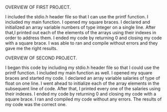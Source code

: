 OVERVIEW OF FIRST PROJECT.

I included the stdio.h header file so that I can use the printf function.
I included my main function.
I opened my square braces.
I declared and initialized an array variable numbers of type integer on a single line.
After that,I printed out each of the elements of the arrays using their indexes in order to address them.
I ended my code by returning 0 and closing my code with a square brace.
I was able to ran and compile without errors and they gave me the right results.


OVERVIEW OF SECOND PROJECT.

I began this code by including my stdio.h header file so that I could use the printf function.
I included my main function as well.
I opened my square braces and started my code.
I declared an array variable salaries of type of float on one line.
I went ahead to initialize each of the array elements in the subsequent line of code.
After that, I printed every one of the salaries using their indexes.
I ended my code by returning 0 and closing my code with a square brace.
I ran and compiled my code without any errors.
The results of my code was the correct one.
